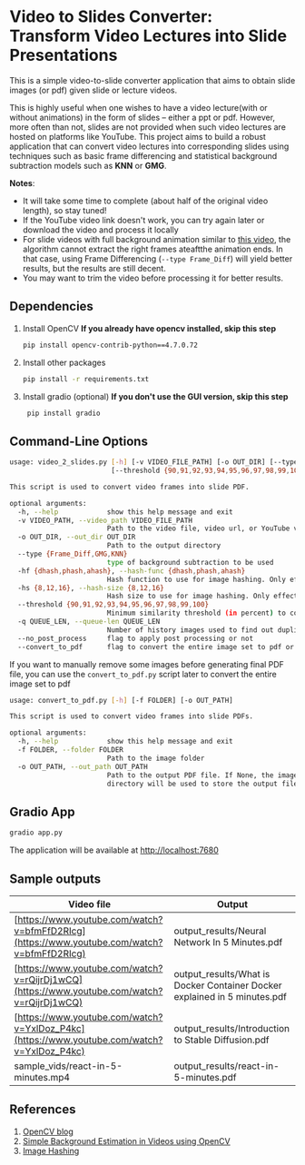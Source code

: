 # Video to Slides Converter: Transform Video Lectures into Slide Presentations

This is a simple video-to-slide converter application that aims to obtain slide images (or pdf) given slide or lecture videos.

This is highly useful when one wishes to have a video lecture(with or without animations) in the form of slides – either a ppt or pdf. However, more often than not, slides are not provided when such video lectures are hosted on platforms like YouTube. This project aims to build a robust application that can convert video lectures into corresponding slides using techniques such as basic frame differencing and statistical background subtraction models such as **KNN** or **GMG**.

**Notes**:

- It will take some time to complete (about half of the original video length), so stay tuned!
- If the YouTube video link doesn't work, you can try again later or download the video and process it locally
- For slide videos with full background animation similar to [this video](https://www.youtube.com/watch?v=YxlDoz_P4kc), the algorithm cannot extract the right frames ateaftthe animation ends. In that case, using Frame Differencing (`--type Frame_Diff`) will yield better results, but the results are still decent.
- You may want to trim the video before processing it for better results.

## Dependencies

1. Install OpenCV
    **If you already have opencv installed, skip this step**

    ```bash
    pip install opencv-contrib-python==4.7.0.72
    ```

2. Install other packages

    ```bash
    pip install -r requirements.txt
    ```

3. Install gradio (optional)
   **If you don't use the GUI version, skip this step**

   ```bash
    pip install gradio
    ```

## Command-Line Options

```bash
usage: video_2_slides.py [-h] [-v VIDEO_FILE_PATH] [-o OUT_DIR] [--type {Frame_Diff,GMG,KNN}] [-hf {dhash,phash,ahash}] [-hs {8,12,16}]
                         [--threshold {90,91,92,93,94,95,96,97,98,99,100}] [-q QUEUE_LEN] [--no_post_process] [--convert_to_pdf]

This script is used to convert video frames into slide PDF.

optional arguments:
  -h, --help            show this help message and exit
  -v VIDEO_PATH, --video_path VIDEO_FILE_PATH
                        Path to the video file, video url, or YouTube video link
  -o OUT_DIR, --out_dir OUT_DIR
                        Path to the output directory
  --type {Frame_Diff,GMG,KNN}
                        type of background subtraction to be used
  -hf {dhash,phash,ahash}, --hash-func {dhash,phash,ahash}
                        Hash function to use for image hashing. Only effective if post-processing is enabled
  -hs {8,12,16}, --hash-size {8,12,16}
                        Hash size to use for image hashing. Only effective if post-processing is enabled
  --threshold {90,91,92,93,94,95,96,97,98,99,100}
                        Minimum similarity threshold (in percent) to consider 2 images to be similar. Only effective if post-processing is enabled
  -q QUEUE_LEN, --queue-len QUEUE_LEN
                        Number of history images used to find out duplicate image. Only effective if post-processing is enabled
  --no_post_process     flag to apply post processing or not
  --convert_to_pdf      flag to convert the entire image set to pdf or not
```

If you want to manually remove some images before generating final PDF file, you can use the `convert_to_pdf.py` script later to convert the entire image set to pdf

```bash
usage: convert_to_pdf.py [-h] [-f FOLDER] [-o OUT_PATH]

This script is used to convert video frames into slide PDFs.

optional arguments:
  -h, --help            show this help message and exit
  -f FOLDER, --folder FOLDER
                        Path to the image folder
  -o OUT_PATH, --out_path OUT_PATH
                        Path to the output PDF file. If None, the image
                        directory will be used to store the output file.
```

## Gradio App

```bash
gradio app.py
```

The application will be available at [http://localhost:7680](http://localhost:7680)

## Sample outputs

| Video file | Output |
|---|---|
| [https://www.youtube.com/watch?v=bfmFfD2RIcg](https://www.youtube.com/watch?v=bfmFfD2RIcg) | output_results/Neural Network In 5 Minutes.pdf  |
| [https://www.youtube.com/watch?v=rQijrDj1wCQ](https://www.youtube.com/watch?v=rQijrDj1wCQ) | output_results/What is Docker Container Docker explained in 5 minutes.pdf  |
| [https://www.youtube.com/watch?v=YxlDoz_P4kc](https://www.youtube.com/watch?v=YxlDoz_P4kc) | output_results/Introduction to Stable Diffusion.pdf  |
| sample_vids/react-in-5-minutes.mp4 | output_results/react-in-5-minutes.pdf |

## References

1. [OpenCV blog](https://learnopencv.com/video-to-slides-converter-using-background-subtraction/)
2. [Simple Background Estimation in Videos using OpenCV](https://learnopencv.com/simple-background-estimation-in-videos-using-opencv-c-python/)
3. [Image Hashing](https://www.hackerfactor.com/blog/index.php?/archives/529-Kind-of-Like-That.html)
